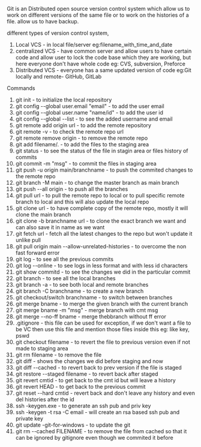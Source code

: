 Git is an Distributed open source version control system which allow us to work on different versions of the same file or to work on the histories of a file. allow us to have backup.

different types of version control system,
 1. Local VCS - in local file/server eg:filename_with_time_and_date
 2. centralized VCS - have common server and allow users to have certain code and allow user to lock the code base which they are working, but here everyone don't have whole code eg: CVS, subversion, Preforce
 3. Distributed VCS - everyone has a same updated version of code eg:Git locally and remote- GitHub, GitLab

Commands
1. git init - to initialize the local repository
2. git config --global user.email "email" - to add the user email
3. git config --global user.name "name/id" - to add the user id
4. git config --global --list - to see the added username and email
5. git remote add origin url - to add the remote repository
6. git remote -v - to check the remote repo url
7. git remote remove origin - to remove the remote repo
8. git add filename/. - to add the files to the staging area
9. git status - to see the status of the file in stagin area or files history of commits
10. git commit -m "msg" - to commit the files in staging area
11. git push -u origin main/branchname - to push the commited changes to the remote repo
12. git branch -M main - to change the master branch as main branch
13. git push --all origin - to push all the branches
14. git pull url  - to pull the remote repo to local or to pull specific remote branch to local and this will also update the local repo
15. git clone url - to have complete copy of the remote repo, mostly it will clone the main branch
16. git clone -b branchname url - to clone the exact branch we want and can also save it in name as we want
17. git fetch url - fetch all the latest changes to the repo but won't update it unlike pull
18. git pull origin main --allow-unrelated-histories - to overcome the non fast forward error
19. git log - to see all the previous commits
20. git log --online - to see logs in less format and with less id characters
21. git show commitd - to see the changes we did in the particular commit
22. git branch - to see all the local branches
23. git branch -a - to see both local and remote branches
24. git branch -C branchname - to create a new branch
25. git checkout/switch branchname - to switch between branches
26. git merge bname - to merge the given branch with the current branch
27. git merge bname -m "msg" - merge branch with cmt msg
28. git merge --no-ff bname - merge thebbranch without ff error
29. .gitignore - this file can be used for exception, if we don't want a file to be VC then use this file and mention those files inside this eg: like key, pswd
30. git checkout filename - to revert the file to previous version even if not made to staging area
31. git rm filename - to remove the file
32. git diff - shows the changes we did before staging and now
33. git diff --cached - to revert back to prev version if the file is staged
34. git restore --staged filename - to revert back after staged
35. git revert cmtid - to get back to the cmt id but will leave a history
36. git revert HEAD - to get back to the previous commit
37. git reset --hard cmtid - revert back and don't leave any history and even del histories after the id
38. ssh -keygen.exe - to generate an ssh pub and priv key
39. ssh -keygen -t rsa -C email - will create an rsa based ssh pub and private key
40. git update -git-for-windows - to update the git
41. git rm --cached FILENAME - to remove the file from cached so that it can be ignored by gitignore even though we commited it before